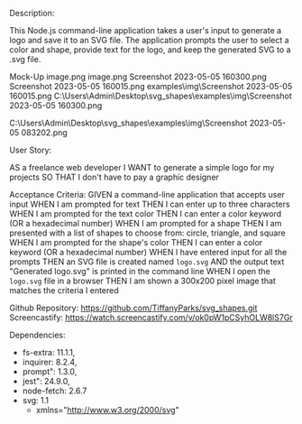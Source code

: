 Description:

This Node.js command-line application takes a user's input to generate a logo and save it to an SVG file. The application prompts the user to select a color and shape, provide text for the logo, and keep the generated SVG to a .svg file.


Mock-Up
image.png 
image.png
Screenshot 2023-05-05 160300.png
Screenshot 2023-05-05 160015.png
examples\img\Screenshot 2023-05-05 160015.png
C:\Users\Admin\Desktop\svg_shapes\examples\img\Screenshot 2023-05-05 160300.png

C:\Users\Admin\Desktop\svg_shapes\examples\img\Screenshot 2023-05-05 083202.png

User Story:

AS a freelance web developer
I WANT to generate a simple logo for my projects
SO THAT I don't have to pay a graphic designer

Acceptance Criteria:
GIVEN a command-line application that accepts user input
WHEN I am prompted for text
THEN I can enter up to three characters
WHEN I am prompted for the text color
THEN I can enter a color keyword (OR a hexadecimal number)
WHEN I am prompted for a shape
THEN I am presented with a list of shapes to choose from: circle, triangle, and square
WHEN I am prompted for the shape's color
THEN I can enter a color keyword (OR a hexadecimal number)
WHEN I have entered input for all the prompts
THEN an SVG file is created named `logo.svg`
AND the output text "Generated logo.svg" is printed in the command line
WHEN I open the `logo.svg` file in a browser
THEN I am shown a 300x200 pixel image that matches the criteria I entered

Github Repository: https://github.com/TiffanyParks/svg_shapes.git
Screencastify: https://watch.screencastify.com/v/ok0pW1pCSyhOLW8lS7Gr


Dependencies:

* fs-extra: 11.1.1,
* inquirer: 8.2.4,
* prompt": 1.3.0,
* jest": 24.9.0,
* node-fetch: 2.6.7
* svg: 1.1
	*  xmlns="http://www.w3.org/2000/svg"